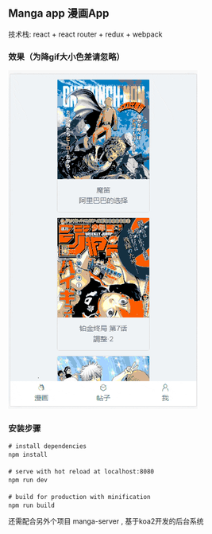 ## Manga app 漫画App
技术栈: react +  react router  +  redux  +  webpack

### 效果（为降gif大小色差请忽略）
![11.gif](https://github.com/humyfred/manga/blob/master/screenshot/11.gif)

### 安装步骤
```html
# install dependencies
npm install

# serve with hot reload at localhost:8080
npm run dev

# build for production with minification
npm run build
```   
还需配合另外个项目 manga-server , 基于koa2开发的后台系统